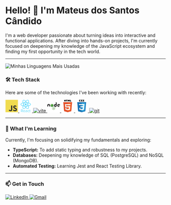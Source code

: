 # Hello! 👋 I'm Mateus dos Santos Cândido

I'm a web developer passionate about turning ideas into interactive and functional applications. After diving into hands-on projects, I'm currently focused on deepening my knowledge of the JavaScript ecosystem and finding my first opportunity in the tech world.

---

![Minhas Linguagens Mais Usadas](https://github-readme-stats.vercel.app/api/top-langs/?username=MateCandido&theme=dracula)

### 🛠️ Tech Stack

Here are some of the technologies I've been working with recently:

<p align="left">
  <a href="https://developer.mozilla.org/en-US/docs/Web/JavaScript" target="_blank" rel="noreferrer">
    <img src="https://raw.githubusercontent.com/devicons/devicon/master/icons/javascript/javascript-original.svg" alt="javascript" width="40" height="40"/>
  </a>
  <a href="https://reactjs.org/" target="_blank" rel="noreferrer">
    <img src="https://raw.githubusercontent.com/devicons/devicon/master/icons/react/react-original-wordmark.svg" alt="react" width="40" height="40"/>
  </a>
  <a href="https://vitejs.dev/" target="_blank" rel="noreferrer">
    <img src="https://cdn.worldvectorlogo.com/logos/vitejs.svg" alt="vite" width="40" height="40"/>
  </a>
  <a href="https://nodejs.org" target="_blank" rel="noreferrer">
    <img src="https://raw.githubusercontent.com/devicons/devicon/master/icons/nodejs/nodejs-original-wordmark.svg" alt="nodejs" width="40" height="40"/>
  </a>
  <a href="https://www.w3.org/html/" target="_blank" rel="noreferrer">
    <img src="https://raw.githubusercontent.com/devicons/devicon/master/icons/html5/html5-original-wordmark.svg" alt="html5" width="40" height="40"/>
  </a>
  <a href="https://www.w3schools.com/css/" target="_blank" rel="noreferrer">
    <img src="https://raw.githubusercontent.com/devicons/devicon/master/icons/css3/css3-original-wordmark.svg" alt="css3" width="40" height="40"/>
  </a>
  <a href="https://git-scm.com/" target="_blank" rel="noreferrer">
    <img src="https://www.vectorlogo.zone/logos/git-scm/git-scm-icon.svg" alt="git" width="40" height="40"/>
  </a>
</p>

---

### 🌱 What I'm Learning

Currently, I'm focusing on solidifying my fundamentals and exploring:
- **TypeScript:** To add static typing and robustness to my projects.
- **Databases:** Deepening my knowledge of SQL (PostgreSQL) and NoSQL (MongoDB).
- **Automated Testing:** Learning Jest and React Testing Library.

---

### 📫 Get in Touch

<p align="left">
  <a href="https://www.linkedin.com/in/mateus-cândido-b8b06a280" target="_blank">
    <img src="https://img.shields.io/badge/LinkedIn-0077B5?style=for-the-badge&logo=linkedin&logoColor=white" alt="LinkedIn"/>
  </a>
  <a href="mailto:mateuscandido751@gmail.com" target="_blank">
    <img src="https://img.shields.io/badge/Gmail-D14836?style=for-the-badge&logo=gmail&logoColor=white" alt="Gmail"/>
  </a>
</p>
